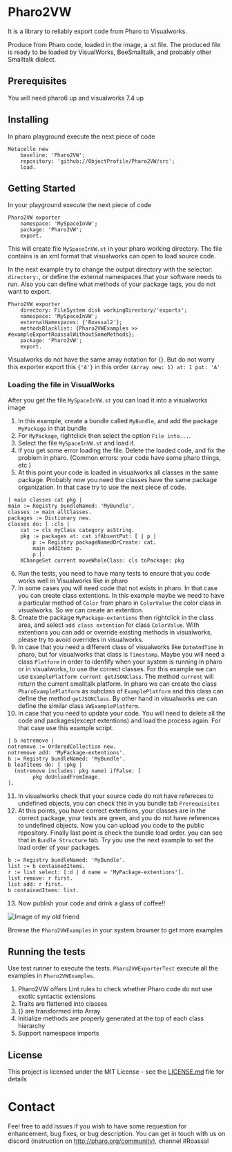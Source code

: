 # Pharo2VW

It is a library to reliably export code from Pharo to Visualworks.

Produce from Pharo code, loaded in the image, a .st file. The produced file is ready to be loaded by VisualWorks, BeeSmalltalk, and probably other Smalltalk dialect.

## Prerequisites

You will need pharo6 up and visualworks 7.4 up

## Installing

In pharo playground execute the next piece of code

```Smalltalk
Metacello new
	baseline: 'Pharo2VW';
	repository: 'github://ObjectProfile/Pharo2VW/src';
	load.
```

## Getting Started

In your playground execute the next piece of code

```Smalltalk
Pharo2VW exporter
	namespace: 'MySpaceInVW';
	package: 'Pharo2VW';
	export.
```
This will create file `MySpaceInVW.st` in your pharo working directory. The file contains is an xml format that visualworks can open to load source code.

In the next example try to change the output directory with the selector: `directory:`, or define the external namespaces that your software needs to run. Also you can define what methods of your package tags, you do not want to export.

```Smalltalk
Pharo2VW exporter
	directory: FileSystem disk workingDirectory/'exports';
	namespace: 'MySpaceInVW';
	externalNamespaces: {'Roassal2'};
	methodsBlacklist: {Pharo2VWExamples >> #exampleExportRoassalWithoutSomeMethods};
	package: 'Pharo2VW';
	export.
```

Visualworks do not have the same array notation for {}. But do not worry this exporter export this `{'A'}` in this order `(Array new: 1) at: 1 put: 'A'`

### Loading the file in VisualWorks

After you get the file `MySpaceInVW.st` you can load it into a visualworks image

1. In this example, create a bundle called `MyBundle`, and add the package `MyPackage` in that bundle
2. For `MyPackage`, rightclick then select the option `File into...`.
3. Select the file `MySpaceInVW.st` and load it.
4. If you get some error loading the file. Delete the loaded code, and fix the problem in pharo. (Common errors: your code have some pharo things, etc )
5. At this point your code is loaded in visualworks all classes in the same package. Probably now you need the classes have the same package organization. In that case try to use the next piece of code.

```Smalltalk
| main classes cat pkg |
main := Registry bundleNamed: 'MyBundle'.
classes := main allClasses.
packages := Dictionary new.
classes do: [ :cls |  
	cat := cls myClass category asString.
	pkg := packages at: cat ifAbsentPut: [ | p |
		p := Registry packageNamedOrCreate: cat.
		main addItem: p.
		p ].
	XChangeSet current moveWholeClass: cls toPackage: pkg
```
6. Run the tests, you need to have many tests to ensure that you code works well in Visualworks like in pharo
7. In some cases you will need code that not exists in pharo. In that case you can create class extentions. In this example maybe we need to have a particular method of `Color` from pharo in `ColorValue` the color class in visualworks. So we can create an extention.
8. Create the package `MyPackage-extentions` then rightclick in the class area, and select `add class extention` for class `ColorValue`. With extentions you can add or override existing methods in visualworks, please try to avoid overrides in visualworks.
8. In case that you need a different class of visualworks like `DateAndTime` in pharo, but for visualworks that class is `Timestamp`. Maybe you will need a class `Platform` in order to idenfify when your system is running in pharo or in visualworks, to use the correct classes. For this example we can use `ExamplePlatform current getJSONClass`. The method `current` will return the current smalltalk platform. In pharo we can create the class `PharoExamplePlatform` as subclass of `ExamplePlatform` and this class can define the method `getJSONClass`. By other hand in visualworks we can define the similar class `VWExamplePlatform`.
10. In case that you need to update your code. You will need to delete all the code and packages(except extentions) and load the process again. For that case use this example script.

```Smalltalk
| b notremove |
notremove := OrderedCollection new.
notremove add: 'MyPackage-extentions'.
b := Registry bundleNamed: 'MyBundle'.
b leafItems do: [ :pkg | 
  (notremove includes: pkg name) ifFalse: [
		pkg doUnloadFromImage.
]. 

```
11. In visualworks check that your source code do not have refereces to undefined objects, you can check this in you bundle tab `Prerequisites`
12. At this points, you have correct extentions, your classes are in the correct package, your tests are green, and you do not have references to undefined objects. Now you can upload you code to the public repository. Finally last point is check the bundle load order. you can see that in `Bundle Structure` tab. Try you use the next example to set the load order of your packages.

```Smalltalk
b := Registry bundleNamed: 'MyBundle'.
list := b containedItems.
r := list select: [:d | d name = 'MyPackage-extentions'].
list remove: r first.
list add: r first.
b containedItems: list.
```
13. Now publish your code and drink a glass of coffee!!

![Image of my old friend](https://i.pinimg.com/236x/e7/da/53/e7da53ee485ed608633be2d3b91caebf--coffee-meme-sayings.jpg)


Browse the `Pharo2VWExamples` in your system browser to get more examples

## Running the tests

Use test runner to execute the tests. `Pharo2VWExporterTest` execute all the examples in `Pharo2VWExamples`.

1. Pharo2VW offers Lint rules to check whether Pharo code do not use exotic syntactic extensions
2. Traits are flattened into classes
3. {} are transformed into Array
4. Initialize methods are properly generated at the top of each class hierarchy
5. Support namespace imports

## License

This project is licensed under the MIT License - see the [LICENSE.md](LICENSE.md) file for details

# Contact
Feel free to add issues if you wish to have some requestion for enhancement, bug fixes, or bug description.
You can get in touch with us on discord (instruction on http://pharo.org/community), channel #Roassal


